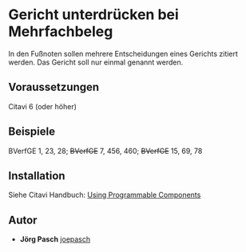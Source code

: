 # Gericht unterdrücken bei Mehrfachbeleg

In den Fußnoten sollen mehrere Entscheidungen eines Gerichts zitiert werden. Das Gericht soll nur einmal genannt werden.

## Voraussetzungen
Citavi 6 (oder höher)

## Beispiele

BVerfGE 1, 23, 28;  ~~BVerfGE~~ 7, 456, 460;  ~~BVerfGE~~ 15, 69, 78

## Installation
Siehe Citavi Handbuch: [Using Programmable Components](https://www.citavi.com/programmable_components)

## Autor

* **Jörg Pasch** [joepasch](https://github.com/joepasch)
